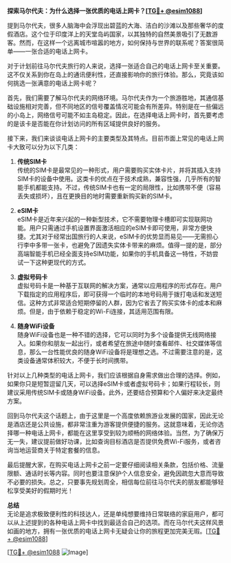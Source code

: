 **探索马尔代夫：为什么选择一张优质的电话上网卡？[[TG💪+ @esim1088](https://t.me/s/esim1088)]**

提到马尔代夫，很多人脑海中会浮现出碧蓝的大海、洁白的沙滩以及那些奢华的度假酒店。这个位于印度洋上的天堂岛屿国家，以其独特的自然美景吸引了无数游客。然而，在这样一个远离城市喧嚣的地方，如何保持与世界的联系呢？答案很简单——一张合适的电话上网卡。

对于计划前往马尔代夫旅行的人来说，选择一张适合自己的电话上网卡至关重要。这不仅关系到你在岛上的通讯便利性，还直接影响你的旅行体验。那么，究竟该如何挑选一张满意的电话上网卡呢？

首先，我们需要了解马尔代夫的网络环境。马尔代夫作为一个旅游胜地，其通信基础设施相对完善，但不同地区的信号覆盖情况可能会有所差异。特别是在一些偏远的小岛上，网络信号可能不如主岛稳定。因此，在选择电话上网卡时，首先要考虑的是该卡是否能在你计划访问的所有区域提供良好的服务。

接下来，我们来谈谈电话上网卡的主要类型及其特点。目前市面上常见的电话上网卡大致可以分为以下几类：

1. **传统SIM卡**  
   传统的SIM卡是最常见的一种形式，用户需要购买实体卡片，并将其插入支持SIM卡的设备中使用。这类卡的优点在于技术成熟，兼容性强，几乎所有的智能手机都能支持。不过，传统SIM卡也有一定的局限性，比如携带不便（容易丢失或损坏），且在更换目的地时需要重新购买新的SIM卡。

2. **eSIM卡**  
   eSIM卡是近年来兴起的一种新型技术，它不需要物理卡槽即可实现联网功能。用户只需通过手机设置界面激活相应的eSIM卡即可使用，非常方便快捷。尤其对于经常出国旅行的人来说，eSIM卡的优势显而易见——无需担心行李中多带一张卡，也避免了因遗失实体卡带来的麻烦。值得一提的是，部分高端智能手机已经全面支持eSIM功能，如果你的手机具备这一特性，不妨尝试一下这种更现代的方式。

3. **虚拟号码卡**  
   虚拟号码卡是一种基于互联网的解决方案，通常以应用程序的形式存在。用户下载指定的应用程序后，即可获得一个临时的本地号码用于拨打电话和发送短信。这种方式非常适合短期停留的人群，因为它省去了购买实体卡的成本和麻烦。但是，由于依赖于稳定的Wi-Fi连接，其适用范围有限。

4. **随身WiFi设备**  
   随身WiFi设备也是一种不错的选择，它可以同时为多个设备提供无线网络接入。如果你和朋友一起出行，或者希望在旅途中随时查看邮件、社交媒体等信息，那么一台性能优良的随身WiFi设备将是理想之选。不过需要注意的是，这类设备通常体积较大，不便于长时间携带。

针对以上几种类型的电话上网卡，我们应该根据自身需求做出合理的选择。例如，如果你只是短暂逗留几天，可以选择eSIM卡或者虚拟号码卡；如果行程较长，则建议采用传统SIM卡或随身WiFi设备。此外，还要结合预算和个人偏好来决定最终方案。

回到马尔代夫这个话题上，由于这里是一个高度依赖旅游业发展的国家，因此无论是酒店还是公共设施，都非常注重为游客提供便捷的服务。这就意味着，无论你选择哪一种电话上网卡，都能在这里享受到较为顺畅的网络体验。当然，为了确保万无一失，建议提前做好功课，比如查询目标酒店是否提供免费Wi-Fi服务，或者咨询当地运营商关于特定套餐的信息。

最后提醒大家，在购买电话上网卡之前一定要仔细阅读相关条款，包括价格、流量限额、通话时长等内容。同时也要注意保护个人信息安全，避免因疏忽大意而导致不必要的损失。总之，只要事先规划周全，相信每位前往马尔代夫的朋友都能够轻松享受美好的假期时光！

**总结**  
无论是追求极致便利性的科技达人，还是单纯想要维持日常联络的家庭用户，都可以从上述提到的各种电话上网卡中找到最适合自己的选项。而在马尔代夫这样风景如画的地方，拥有一张优质的电话上网卡无疑会让你的旅程更加完美无瑕。[[TG💪+ @esim1088](https://t.me/s/esim1088)]

[[TG💪+ @esim1088](https://t.me/s/esim1088) ![Image](https://i.postimg.cc/4NQfJmqS/Snipaste-2025-05-13-00-14-12.png)]